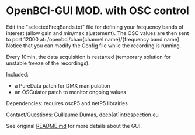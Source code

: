 # OpenBCI-GUI MOD. with OSC control

Edit the "selectedFreqBands.txt" file for defining your frequency bands of interest (allow gain and min/max ajustement).
The OSC values are then sent to port 12000 at: /openbci/chan{channel name}/{frequency band name}
Notice that you can modify the Config file while the recording is running.

Every 10min, the data acquisition is restarted (temporary solution for unstable freeze of the recordings).

Included:
- a PureData patch for DMX manipulation
- an OSCulator patch to monitor ongoing values

Dependencies: requires oscP5 and netP5 librairies

Contact/Questions: Guillaume Dumas, deep[at]introspection.eu

See original [README.md](https://github.com/OpenBCI/OpenBCI_Processing) for more details about the GUI.
